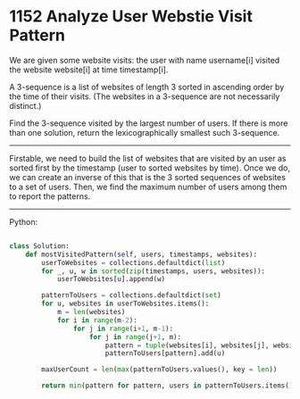 # 1152 Analyze User Webstie Visit Pattern

We are given some website visits: the user with name username[i] visited the
website website[i] at time timestamp[i].

A 3-sequence is a list of websites of length 3 sorted in ascending order by the
time of their visits.  (The websites in a 3-sequence are not necessarily
distinct.)

Find the 3-sequence visited by the largest number of users. If there is more
than one solution, return the lexicographically smallest such 3-sequence.

---

Firstable, we need to build the list of websites that are visited by an user as
sorted first by the timestamp (user to sorted websites by time). Once we do, we
can create an inverse of this that is the 3 sorted sequences of websites to
a set of users. Then, we find the maximum number of users among them to report
the patterns.

---

Python:

```python

class Solution:
    def mostVisitedPattern(self, users, timestamps, websites):
        userToWebsites = collections.defaultdict(list)
        for _, u, w in sorted(zip(timestamps, users, websites)):
            userToWebsites[u].append(w)

        patternToUsers = collections.defaultdict(set)
        for u, websites in userToWebsites.items():
            m = len(websites)
            for i in range(m-2):
                for j in range(i+1, m-1):
                    for j in range(j+1, m):
                        pattern = tuple(websites[i], websites[j], websites[k])
                        patternToUsers[pattern].add(u)

        maxUserCount = len(max(patternToUsers.values(), key = len))

        return min(pattern for pattern, users in patternToUsers.items() if len(users) == maxUsercount)
```
